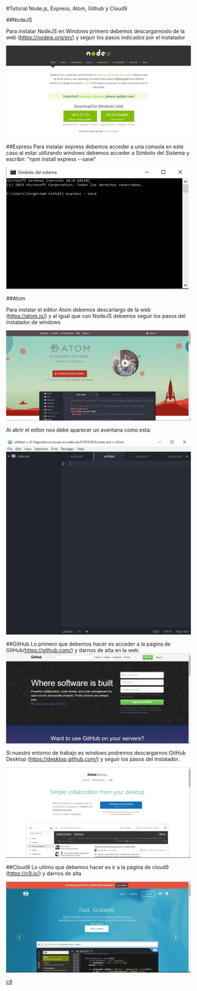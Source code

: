 #Tutorial Node.js, Express, Atom, Github y Cloud9

##NodeJS

Para instalar NodeJS en Windows primero debemos descargarnoslo de la web (https://nodejs.org/en/) y seguir los pasos indicados por el instalador

![](Captura.png)

##Express
Para instalar express debemos acceder a una consola en este caso al estar utilizando windows debemos acceder a Símbolo del Sistema y escribir: "npm  install express --save"

![](Captura1.png)

##Atom

Para instalar el editor Atom debemos descarlargo de la web (https://atom.io/) y al igual que con NodeJS debemos seguir los pasos del instalador de windows

![](Captura2.png)

Al abrir el editor nos debe aparecer un aventana como esta:

![](Captura3.png)

##GitHub
Lo primero que debemos hacer es acceder a la pagina de GitHub(https://github.com/) y darnos de alta en la web
![](Captura4.png)

Si nuestro entorno de trabajo es windows podremos descargarnos GitHub Desktop (https://desktop.github.com/) y seguir los pasos del instalador.

![](Captura5.png)

##Cloud9
Lo ultimo que debemos hacer es ir a la página de cloud9 (https://c9.io/) y darnos de alta

![](Captura6.png)

[c9](https://c9.io/)
